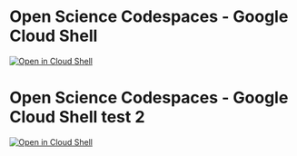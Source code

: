 # Open Science Codespaces - Google Cloud Shell
[![Open in Cloud Shell](https://gstatic.com/cloudssh/images/open-btn.svg)](https://shell.cloud.google.com/cloudshell/editor?cloudshell_git_repo=https://github.com/MichaelAkridge-NOAA/Open-Science-Codespaces.git&cloudshell_git_branch=google-cloud&cloudshell_workspace=google-cloud-shell)

# Open Science Codespaces - Google Cloud Shell test 2
[![Open in Cloud Shell](https://gstatic.com/cloudssh/images/open-btn.svg)](https://shell.cloud.google.com/cloudshell/editor?cloudshell_git_repo=https://github.com/MichaelAkridge-NOAA/Open-Science-Codespaces.git&cloudshell_git_branch=google-cloud&cloudshell_workspace=google-cloud-shell&force_new_clone=false)

